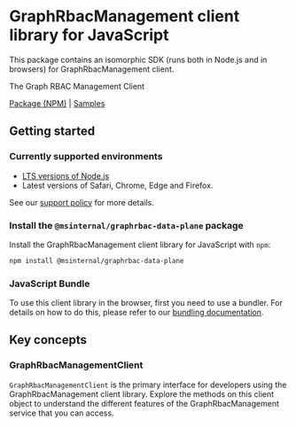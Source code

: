 # GraphRbacManagement client library for JavaScript

This package contains an isomorphic SDK (runs both in Node.js and in browsers) for GraphRbacManagement client.

The Graph RBAC Management Client

[Package (NPM)](https://www.npmjs.com/package/@msinternal/graphrbac-data-plane) |
[Samples](https://github.com/Azure-Samples/azure-samples-js-management)

## Getting started

### Currently supported environments

- [LTS versions of Node.js](https://github.com/nodejs/release#release-schedule)
- Latest versions of Safari, Chrome, Edge and Firefox.

See our [support policy](https://github.com/Azure/azure-sdk-for-js/blob/main/SUPPORT.md) for more details.


### Install the `@msinternal/graphrbac-data-plane` package

Install the GraphRbacManagement client library for JavaScript with `npm`:

```bash
npm install @msinternal/graphrbac-data-plane
```


### JavaScript Bundle
To use this client library in the browser, first you need to use a bundler. For details on how to do this, please refer to our [bundling documentation](https://aka.ms/AzureSDKBundling).

## Key concepts

### GraphRbacManagementClient

`GraphRbacManagementClient` is the primary interface for developers using the GraphRbacManagement client library. Explore the methods on this client object to understand the different features of the GraphRbacManagement service that you can access.

